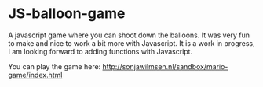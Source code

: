 # JS-balloon-game


A javascript game where you can shoot down the balloons. It was very fun to make and nice to work a bit more with Javascript. It is a work in progress, I am looking forward to adding functions with Javascript.

You can play the game here:
http://sonjawilmsen.nl/sandbox/mario-game/index.html
